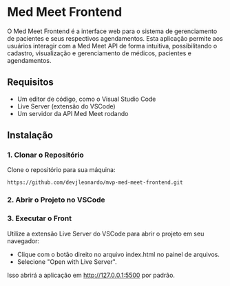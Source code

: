 # Med Meet Frontend

O Med Meet Frontend é a interface web para o sistema de gerenciamento de pacientes e seus respectivos agendamentos. Esta aplicação permite aos usuários interagir com a Med Meet API de forma intuitiva, possibilitando o cadastro, visualização e gerenciamento de médicos, pacientes e agendamentos.

## Requisitos

- Um editor de código, como o Visual Studio Code
- Live Server (extensão do VSCode)
- Um servidor da API Med Meet rodando

## Instalação

### 1. Clonar o Repositório

Clone o repositório para sua máquina:
```git
https://github.com/devjleonardo/mvp-med-meet-frontend.git
```

### 2. Abrir o Projeto no VSCode

### 3. Executar o Front

Utilize a extensão Live Server do VSCode para abrir o projeto em seu navegador:
  - Clique com o botão direito no arquivo index.html no painel de arquivos.
  - Selecione "Open with Live Server".

Isso abrirá a aplicação em http://127.0.0.1:5500 por padrão.
